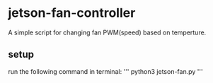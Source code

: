 # jetson-fan-controller
A simple script for changing fan PWM(speed) based on temperture.


## setup
run the following command in terminal:
'''
python3 jetson-fan.py
'''
